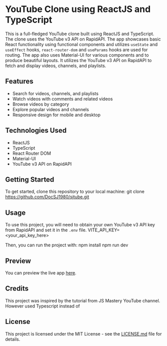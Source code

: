 # YouTube Clone using ReactJS and TypeScript

This is a full-fledged YouTube clone built using ReactJS and TypeScript. The clone uses the YouTube v3 API on RapidAPI. The app showcases basic React functionality using functional components and utilizes `useState` and `useEffect` hooks, `react-router-dom` and `useParams` hooks are used for routing. The app also uses Material-UI for various components and to produce beautiful layouts. It utilizes the YouTube v3 API on RapidAPI to fetch and display videos, channels, and playlists.

## Features

- Search for videos, channels, and playlists
- Watch videos with comments and related videos
- Browse videos by category
- Explore popular videos and channels
- Responsive design for mobile and desktop

## Technologies Used

- ReactJS
- TypeScript
- React Router DOM
- Material-UI
- YouTube v3 API on RapidAPI

## Getting Started

To get started, clone this repository to your local machine:
git clone https://github.com/DocSJ1980/sjtube.git

## Usage

To use this project, you will need to obtain your own YouTube v3 API key from RapidAPI and set it in the `.env` file. 
VITE_API_KEY=<your_api_key_here>

Then, you can run the project with:
npm install
npm run dev

## Preview

You can preview the live app [here](https://sjtube.netlify.app).

## Credits

This project was inspired by the tutorial from JS Mastery YouTube channel. However used Typescript instead of 

## License

This project is licensed under the MIT License - see the [LICENSE.md](LICENSE.md) file for details.
